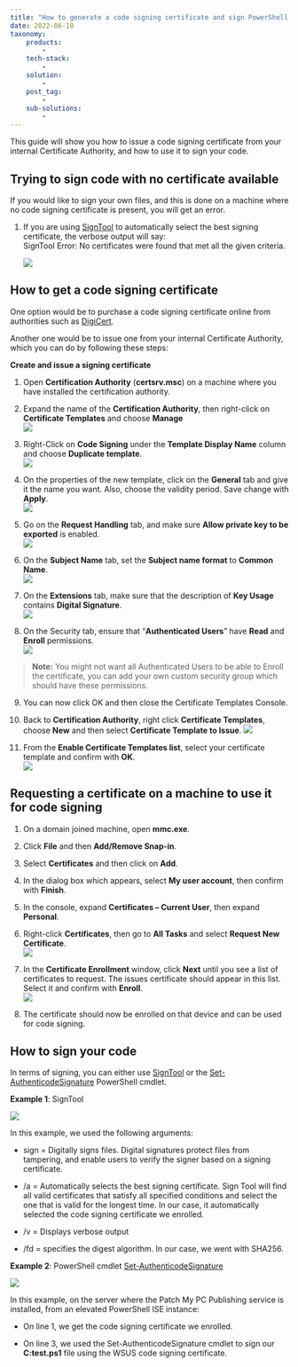 ```yaml
---
title: "How to generate a code signing certificate and sign PowerShell .ps1 script"
date: 2022-06-10
taxonomy:
    products:
        - 
    tech-stack:
        - 
    solution:
        - 
    post_tag:
        - 
    sub-solutions:
        - 
---
```


This guide will show you how to issue a code signing certificate from your internal Certificate Authority, and how to use it to sign your code.

## Trying to sign code with no certificate available

If you would like to sign your own files, and this is done on a machine where no code signing certificate is present, you will get an error.

1. If you are using [SignTool](https://docs.microsoft.com/en-us/windows/win32/seccrypto/signtool) to automatically select the best signing certificate, the verbose output will say:  
    SignTool Error: No certificates were found that met all the given criteria.  
      
    ![](../../_images/01-codesign.png)
    

## How to get a code signing certificate

One option would be to purchase a code signing certificate online from authorities such as [DigiCert](https://www.digicert.com/signing/code-signing-certificates).

Another one would be to issue one from your internal Certificate Authority, which you can do by following these steps:

**Create and issue a signing certificate**

1. Open **Certification Authority** (**certsrv.msc**) on a machine where you have installed the certification authority.

3. Expand the name of the **Certification Authority**, then right-click on **Certificate Templates** and choose **Manage**  
    ![](../../_images/03-codesign.png)
    

5. Right-Click on **Code Signing** under the **Template Display Name** column and choose **Duplicate template**.  
    ![](../../_images/04-codesign.png)
    

7. On the properties of the new template, click on the **General** tab and give it the name you want. Also, choose the validity period. Save change with **Apply**.  
    ![](../../_images/05-codesign.png)
    

9. Go on the **Request Handling** tab, and make sure **Allow private key to be exported** is enabled.  
    ![](../../_images/06-codesign.png)
    

11. On the **Subject Name** tab, set the **Subject name format** to **Common Name**.  
     ![](../../_images/07-codesign.png)
     

13. On the **Extensions** tab, make sure that the description of **Key Usage** contains **Digital Signature**.  
     ![](../../_images/08-codesign.png)
     

15. On the Security tab, ensure that “**Authenticated Users**” have **Read** and **Enroll** permissions.  
     ![](../../_images/09-codesign.png)
     

> **Note:** You might not want all Authenticated Users to be able to Enroll the certificate, you can add your own custom security group which should have these permissions.

9. You can now click OK and then close the Certificate Templates Console.

11. Back to **Certification Authority**, right click **Certificate Templates**, choose **New** and then select **Certificate Template to Issue**.
     ![](../../_images/10-codesign.png)
     

13. From the **Enable Certificate Templates list**, select your certificate template and confirm with **OK**.  
     ![](../../_images/11-codesign.png)
     

## Requesting a certificate on a machine to use it for code signing

1. On a domain joined machine, open **mmc.exe**.

3. Click **File** and then **Add/Remove Snap-in**.

5. Select **Certificates** and then click on **Add**.

7. In the dialog box which appears, select **My user account**, then confirm with **Finish**.

9. In the console, expand **Certificates – Current User**, then expand **Personal**.

11. Right-click **Certificates**, then go to **All Tasks** and select **Request New Certificate**.  
     ![](../../_images/12-codesign.png)
     

13. In the **Certificate Enrollment** window, click **Next** until you see a list of certificates to request. The issues certificate should appear in this list. Select it and confirm with **Enroll**.  
     ![](../../_images/13-codesign.png)
     

15. The certificate should now be enrolled on that device and can be used for code signing.

## How to sign your code

In terms of signing, you can either use [SignTool](https://docs.microsoft.com/en-us/windows/win32/seccrypto/signtool) or the [Set-AuthenticodeSignature](https://docs.microsoft.com/en-us/powershell/module/microsoft.powershell.security/set-authenticodesignature) PowerShell cmdlet.

**Example 1**: SignTool

![](../../_images/14-codesign.png)

In this example, we used the following arguments:

- sign = Digitally signs files. Digital signatures protect files from tampering, and enable users to verify the signer based on a signing certificate.

- /a = Automatically selects the best signing certificate. Sign Tool will find all valid certificates that satisfy all specified conditions and select the one that is valid for the longest time. In our case, it automatically selected the code signing certificate we enrolled.

- /v = Displays verbose output

- /fd = specifies the digest algorithm. In our case, we went with SHA256.

**Example 2**: PowerShell cmdlet [Set-AuthenticodeSignature](https://docs.microsoft.com/en-us/powershell/module/microsoft.powershell.security/set-authenticodesignature)

![](../../_images/15-codesign.png)

In this example, on the server where the Patch My PC Publishing service is installed, from an elevated PowerShell ISE instance:

- On line 1, we get the code signing certificate we enrolled.

- On line 3, we used the Set-AuthenticodeSignature cmdlet to sign our **C:test.ps1** file using the WSUS code signing certificate.
